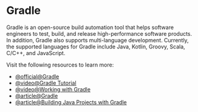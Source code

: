 # Gradle

Gradle is an open-source build automation tool that helps software engineers to test, build, and release high-performance software products. In addition, Gradle also supports multi-language development. Currently, the supported languages for Gradle include Java, Kotlin, Groovy, Scala, C/C++, and JavaScript.

Visit the following resources to learn more:

- [@official@Gradle](https://gradle.org/)
- [@video@Gradle Tutorial](https://youtu.be/kONQCIAcWeI)
- [@video@Working with Gradle](https://youtu.be/6V6G3RyxEMk)
- [@article@Gradle](https://www.javatpoint.com/gradle)
- [@article@Building Java Projects with Gradle](https://spring.io/guides/gs/gradle/)
